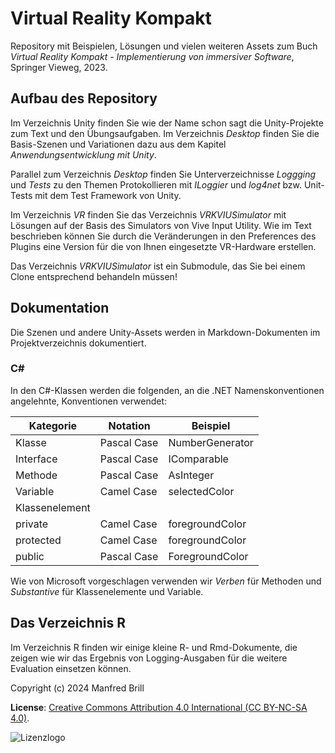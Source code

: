 # Virtual Reality Kompakt

Repository mit Beispielen, Lösungen und vielen weiteren Assets zum Buch
*Virtual Reality Kompakt - Implementierung von immersiver Software*, Springer Vieweg, 2023.

## Aufbau des Repository
Im Verzeichnis Unity finden Sie wie der Name schon sagt die Unity-Projekte zum Text und den Übungsaufgaben.
Im Verzeichnis *Desktop* finden Sie die Basis-Szenen und Variationen dazu aus dem Kapitel *Anwendungsentwicklung
mit Unity*.

Parallel zum Verzeichnis *Desktop* finden Sie Unterverzeichnisse *Loggging* und *Tests*
zu den Themen Protokollieren mit *ILoggier* und *log4net* bzw. Unit-Tests mit dem Test Framework von Unity.

Im Verzeichnis *VR* finden Sie das Verzeichnis
*VRKVIUSimulator* mit Lösungen auf der Basis des Simulators von Vive Input Utility. Wie im Text
beschrieben können Sie durch die Veränderungen in den Preferences des Plugins eine Version für die von Ihnen
eingesetzte VR-Hardware erstellen.

Das Verzeichnis *VRKVIUSimulator* ist ein Submodule, das Sie bei einem Clone entsprechend behandeln müssen!

## Dokumentation
Die Szenen und andere Unity-Assets werden in Markdown-Dokumenten
im Projektverzeichnis dokumentiert. 


### C\#
In den C\#-Klassen werden die folgenden, an die .NET Namenskonventionen angelehnte,
Konventionen verwendet:

| Kategorie      | Notation    | Beispiel        |
| ------------- | ---------- | -------------- |
| Klasse         | Pascal Case | NumberGenerator |
| Interface      | Pascal Case | IComparable     |
| Methode        | Pascal Case | AsInteger      |
| Variable       | Camel Case  | selectedColor   |
| Klassenelement |             |                 |
| private        | Camel Case  | foregroundColor |
| protected      | Camel Case  | foregroundColor |
| public         | Pascal Case | ForegroundColor |

Wie von Microsoft vorgeschlagen verwenden wir *Verben* für Methoden und *Substantive*
für Klassenelemente und Variable.

## Das Verzeichnis R
Im Verzeichnis R finden wir einige kleine R- und Rmd-Dokumente, die zeigen wie
wir das Ergebnis von Logging-Ausgaben für die weitere Evaluation einsetzen können.

Copyright (c) 2024 Manfred Brill

**License**: [Creative Commons Attribution 4.0 International (CC BY-NC-SA 4.0)](https://creativecommons.org/licenses/by-nc-sa/4.0/).  

![Lizenzlogo](https://licensebuttons.net/l/by-nc-sa/3.0/de/88x31.png)
